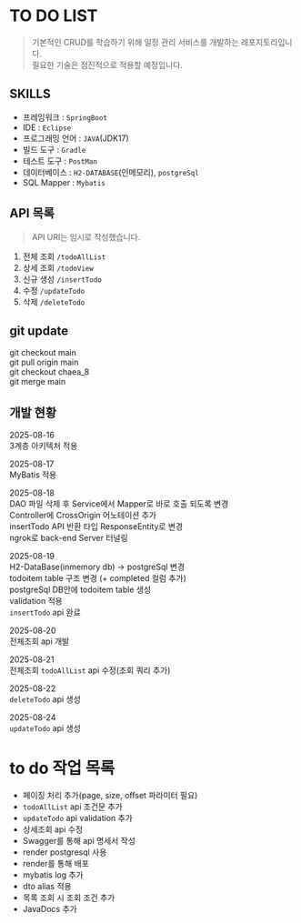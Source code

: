 # TO DO LIST
> 기본적인 CRUD를 학습하기 위해 일정 관리 서비스를 개발하는 레포지토리입니다.   
> 필요한 기술은 점진적으로 적용할 예정입니다.

## SKILLS
- 프레임워크 : `SpringBoot`
- IDE : `Eclipse`
- 프로그래밍 언어 : `JAVA`(JDK17)
- 빌드 도구 : `Gradle`
- 테스트 도구 : `PostMan`
- 데이터베이스 : `H2-DATABASE`(인메모리), `postgreSql`
- SQL Mapper : `Mybatis`

## API 목록
> API URI는 임시로 작성했습니다.
1. 전체 조회 `/todoAllList`
2. 상세 조회 `/todoView`
3. 신규 생성 `/insertTodo`
4. 수정 `/updateTodo`
5. 삭제 `/deleteTodo`

## git update
git checkout main   
git pull origin main   
git checkout chaea_8   
git merge main

## 개발 현황
2025-08-16   
3계층 아키텍처 적용   

2025-08-17   
MyBatis 적용   

2025-08-18     
DAO 파일 삭제 후 Service에서 Mapper로 바로 호출 되도록 변경   
Controller에 CrossOrigin 어노테이션 추가   
insertTodo API 반환 타입 ResponseEntity<String>로 변경   
ngrok로 back-end Server 터널링   

2025-08-19   
H2-DataBase(inmemory db) -> postgreSql 변경    
todoitem table 구조 변경 (+ completed 컬럼 추가)   
postgreSql DB안에 todoitem table 생성   
validation 적용   
`insertTodo` api 완료   

2025-08-20      
전체조회 api 개발       

2025-08-21   
전체조회 `todoAllList` api 수정(조회 쿼리 추가)   

2025-08-22   
`deleteTodo` api 생성   

2025-08-24   
`updateTodo` api 생성   

# to do 작업 목록
- 페이징 처리 추가(page, size, offset 파라미터 필요)
- `todoAllList` api 조건문 추가
- `updateTodo` api validation 추가
- 상세조회 api 수정
- Swagger를 통해 api 명세서 작성
- render postgresql 사용
- render를 통해 배포
- mybatis log 추가
- dto alias 적용
- 목록 조회 시 조회 조건 추가
- JavaDocs 추가




